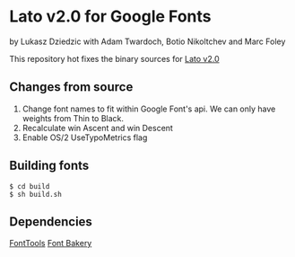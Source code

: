 # Lato v2.0 for Google Fonts
by Lukasz Dziedzic with Adam Twardoch, Botio Nikoltchev and Marc Foley

This repository hot fixes the binary sources for [Lato v2.0](http://www.latofonts.com/2014/02/27/lato-2-0-released/)

## Changes from source
1. Change font names to fit within Google Font's api. We can only have weights from Thin to Black.
2. Recalculate win Ascent and win Descent
3. Enable OS/2 UseTypoMetrics flag


## Building fonts
```
$ cd build
$ sh build.sh
```

## Dependencies
[FontTools](https://github.com/fonttools/fonttools)
[Font Bakery](https://github.com/googlefonts/fontbakery)